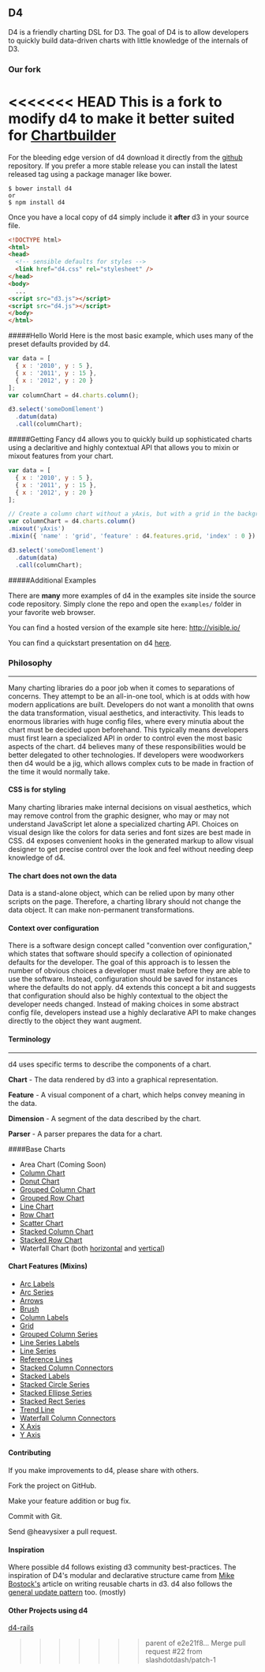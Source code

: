 ## D4

D4 is a friendly charting DSL for D3. The goal of D4 is to allow developers
to quickly build data-driven charts with little knowledge of the internals of D3.

### Our fork

<<<<<<< HEAD
This is a fork to modify d4 to make it better suited for [Chartbuilder](https://github.com/Quartz/Chartbuilder)
=======
For the bleeding edge version of d4 download it directly from the [github](https://github.com/heavysixer/d4) repository. If you prefer a more stable release you can install the latest released tag using a package manager like bower.

    $ bower install d4
    or
    $ npm install d4

Once you have a local copy of d4 simply include it **after** d3 in your source file.

```html
<!DOCTYPE html>
<html>
<head>
  <!-- sensible defaults for styles -->
  <link href="d4.css" rel="stylesheet" />
</head>
<body>
  ...
<script src="d3.js"></script>
<script src="d4.js"></script>
</body>
</html>
```

#####Hello World
Here is the most basic example, which uses many of the preset defaults provided by d4.

```javascript
var data = [
  { x : '2010', y : 5 },
  { x : '2011', y : 15 },
  { x : '2012', y : 20 }
];
var columnChart = d4.charts.column();

d3.select('someDomElement')
  .datum(data)
  .call(columnChart);
```
#####Getting Fancy
d4 allows you to quickly build up sophisticated charts using a declaritive and highly contextual API that allows you to mixin
or mixout features from your chart.

```javascript
var data = [
  { x : '2010', y : 5 },
  { x : '2011', y : 15 },
  { x : '2012', y : 20 }
];

// Create a column chart without a yAxis, but with a grid in the background.
var columnChart = d4.charts.column()
.mixout('yAxis')
.mixin({ 'name' : 'grid', 'feature' : d4.features.grid, 'index' : 0 })

d3.select('someDomElement')
  .datum(data)
  .call(columnChart);
```

#####Additional Examples

There are **many** more examples of d4 in the examples site inside the source code repository. Simply clone the repo and
open the `examples/` folder in your favorite web browser.

You can find a hosted version of the example site here: http://visible.io/

You can find a quickstart presentation on d4 [here](http://www.slideshare.net/heavysixer/d4-and-friendly-charting-dsl-for-d3).

### Philosophy
* * *

Many charting libraries do a poor job when it comes to separations of concerns.
They attempt to be an all-in-one tool, which is at odds with how modern
applications are built. Developers do not want a monolith that owns
the data transformation, visual aesthetics, and interactivity. This leads to
enormous libraries with huge config files, where every minutia about the chart
must be decided upon beforehand. This typically means developers must first
learn a specialized API in order to control even the most basic aspects of the chart.
d4 believes many of these responsibilities would be better delegated to other technologies.
If developers were woodworkers then d4 would be a jig, which allows complex cuts to be made
in fraction of the time it would normally take.

#### CSS is for styling

Many charting libraries make internal decisions on visual aesthetics, which may
remove control from the graphic designer, who may or may not understand JavaScript let
alone a specialized charting API. Choices on visual design like the colors for data series and font
sizes are best made in CSS. d4 exposes convenient hooks in the generated markup
to allow visual designer to get precise control over the look and feel without
needing deep knowledge of d4.

#### The chart does not own the data

Data is a stand-alone object, which can be relied upon by many other scripts on
the page. Therefore, a charting library should not change the data object. It can make non-permanent
transformations.

#### Context over configuration

There is a software design concept called "convention over configuration," which states that software should specify a collection of opinionated defaults for the developer. The goal of this approach is to lessen the number of obvious choices a developer must make before they are able to use the software. Instead, configuration should be saved for instances where the defaults do not apply. d4 extends this concept a bit and suggests that configuration should also be highly contextual to the object the developer needs changed. Instead of making choices in some abstract config file, developers instead use a highly declarative API to make changes directly to the object they want augment.

#### Terminology
* * *

d4 uses specific terms to describe the components of a chart.

__Chart__ - The data rendered by d3 into a graphical representation.

__Feature__ - A visual component of a chart, which helps convey meaning in the data.

__Dimension__ - A segment of the data described by the chart.

__Parser__ - A parser prepares the data for a chart.

####Base Charts

* Area Chart (Coming Soon)
* [Column Chart](http://visible.io/charts/column/basic.html)
* [Donut Chart](http://visible.io/charts/donut/basic.html)
* [Grouped Column Chart](http://visible.io/charts/grouped-column/basic.html)
* [Grouped Row Chart](http://visible.io/charts/grouped-column/grouped-row.html)
* [Line Chart](http://visible.io/charts/line/basic.html)
* [Row Chart](http://visible.io/charts/row/basic.html)
* [Scatter Chart](http://visible.io/charts/scatter/basic.html)
* [Stacked Column Chart](http://visible.io/charts/stacked-column/basic.html)
* [Stacked Row Chart](http://visible.io/charts/stacked-column/stacked-row.html)
* Waterfall Chart (both [horizontal](http://visible.io/charts/waterfall/horizontal.html) and [vertical](http://visible.io/charts/waterfall/basic.html))

#### Chart Features (Mixins)

* [Arc Labels](https://github.com/heavysixer/d4/blob/master/src/features/arc-labels.js)
* [Arc Series](https://github.com/heavysixer/d4/blob/master/src/features/arc-series.js)
* [Arrows](https://github.com/heavysixer/d4/blob/master/src/features/arrow.js)
* [Brush](https://github.com/heavysixer/d4/blob/master/src/features/brush.js)
* [Column Labels](https://github.com/heavysixer/d4/blob/master/src/features/column-labels.js)
* [Grid](https://github.com/heavysixer/d4/blob/master/src/features/grid.js)
* [Grouped Column Series](https://github.com/heavysixer/d4/blob/master/src/features/grouped-column-series.js)
* [Line Series Labels](https://github.com/heavysixer/d4/blob/master/src/features/line-series-labels.js)
* [Line Series](https://github.com/heavysixer/d4/blob/master/src/features/line-series.js)
* [Reference Lines](https://github.com/heavysixer/d4/blob/master/src/features/reference-line.js)
* [Stacked Column Connectors](https://github.com/heavysixer/d4/blob/master/src/features/stacked-column-connectors.js)
* [Stacked Labels](https://github.com/heavysixer/d4/blob/master/src/features/stacked-labels.js)
* [Stacked Circle Series](https://github.com/heavysixer/d4/blob/master/src/features/stacked-shapes-series.js#L100)
* [Stacked Ellipse Series](https://github.com/heavysixer/d4/blob/master/src/features/stacked-shapes-series.js#L167)
* [Stacked Rect Series](https://github.com/heavysixer/d4/blob/master/src/features/stacked-shapes-series.js#L238)
* [Trend Line](https://github.com/heavysixer/d4/blob/master/src/features/trend-line.js)
* [Waterfall Column Connectors](https://github.com/heavysixer/d4/blob/master/src/features/waterfall-connectors.js)
* [X Axis](https://github.com/heavysixer/d4/blob/master/src/features/x-axis.js)
* [Y Axis](https://github.com/heavysixer/d4/blob/master/src/features/y-axis.js)

#### Contributing

If you make improvements to d4, please share with others.

Fork the project on GitHub.

Make your feature addition or bug fix.

Commit with Git.

Send @heavysixer a pull request.

#### Inspiration
Where possible d4 follows existing d3 community best-practices. The inspiration of D4's modular and declarative structure came from
[Mike Bostock's](http://bost.ocks.org/mike/chart/) article on writing reusable
charts in d3. d4 also follows the [general update pattern](http://bl.ocks.org/mbostock/3808234) too. (mostly)

#### Other Projects using d4
[d4-rails](https://github.com/gouravtiwari/d4-rails)
>>>>>>> parent of e2e21f8... Merge pull request #22 from slashdotdash/patch-1
